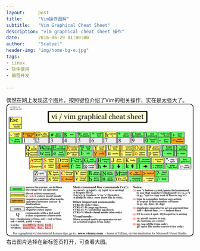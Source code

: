 ```yaml
---
layout:     post
title:      "Vim操作图解"
subtitle:   "Vim Graphical Cheat Sheet"
description: "vim graphical cheat sheet 操作"
date:       2016-06-29 01:00:00
author:     "Scalpel"
header-img: "img/home-bg-o.jpg"
tags:
- Linux
- 软件使用
- 编程开发

---
```

偶然在网上发现这个图片，按照键位介绍了Vim的相关操作，实在是太强大了。
![](/img/post/vim-cheat-sheet.gif)
右击图片选择在新标签页打开，可查看大图。


